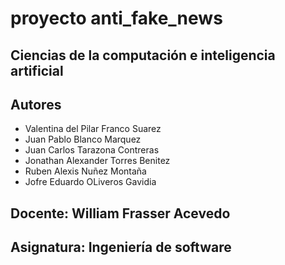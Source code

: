 ﻿# proyecto anti_fake_news
## Ciencias de la computación e inteligencia artificial
## Autores
- Valentina del Pilar Franco Suarez
- Juan Pablo Blanco Marquez
- Juan Carlos Tarazona Contreras
- Jonathan Alexander Torres Benitez
- Ruben Alexis Nuñez Montaña
- Jofre Eduardo OLiveros Gavidia
## Docente: William Frasser Acevedo
## Asignatura: Ingeniería de software
